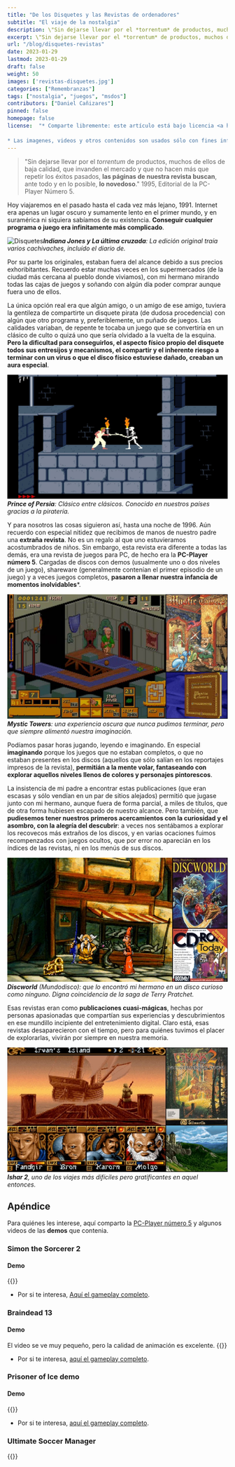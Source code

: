 ```yaml
---
title: "De los Disquetes y las Revistas de ordenadores"
subtitle: "El viaje de la nostalgia"
description: \"Sin dejarse llevar por el *torrentum* de productos, muchos de ellos de baja calidad, que invanden el mercado y que no hacen más que repetir los éxitos pasados, **las páginas de nuestra revista buscan**, ante todo y en lo posible, **lo novedoso**.\" 1995, Editorial de la PC-Player Número 5.
excerpt: \"Sin dejarse llevar por el *torrentum* de productos, muchos de ellos de baja calidad, que invanden el mercado y que no hacen más que repetir los éxitos pasados, **las páginas de nuestra revista buscan**, ante todo y en lo posible, **lo novedoso**.\" 1995, Editorial de la PC-Player Número 5.
url: "/blog/disquetes-revistas"
date: 2023-01-29
lastmod: 2023-01-29
draft: false
weight: 50
images: ['revistas-disquetes.jpg']
categories: ["Remembranzas"]
tags: ["nostalgia", "juegos", "msdos"]
contributors: ["Daniel Cañizares"]
pinned: false
homepage: false
license:  "* Comparte libremente: este artículo está bajo licencia <a href=\"http://creativecommons.org/licenses/by/4.0/\" target=\"_blank\">CCBY</a>.

* Las imagenes, videos y otros contenidos son usados sólo con fines informativos/educativos y son propiedad de sus respectivos dueños."
---
```


> "Sin dejarse llevar por el *torrentum* de productos, muchos de ellos de baja calidad, que invanden el mercado y que no hacen más que repetir los éxitos pasados, **las páginas de nuestra revista buscan**, ante todo y en lo posible, **lo novedoso**.\" 1995, Editorial de la PC-Player Número 5.

Hoy viajaremos en el pasado hasta el cada vez más lejano, 1991. Internet era apenas un lugar oscuro y sumamente lento en el primer mundo, y en suramérica ni siquiera sabíamos de su existencia. **Conseguir cualquier programa o juego era infinitamente más complicado**.

![Disquetes](https://scontent.fpei3-1.fna.fbcdn.net/v/t39.30808-6/328244137_577867047217993_6200184872001593558_n.jpg?_nc_cat=101&ccb=1-7&_nc_sid=730e14&_nc_eui2=AeE1kxAf5tcCr3uo967loxv4VUCo178X21dVQKjXvxfbVwGUYNsZgDZiDi3_6y8VDgU&_nc_ohc=JZUfQDMROTEAX-NXXrX&_nc_ht=scontent.fpei3-1.fna&oh=00_AfDugQyxGkSXkM_zlFCUmfY_y2Y3TMOP0VS3DjmbRl8AUA&oe=63DC58AC)***Indiana Jones y La última cruzada**: La edición original traía varios cachivaches, incluído el diario de.*

Por su parte los originales, estaban fuera del alcance debido a sus precios exhoribitantes. Recuerdo estar muchas veces en los supermercados (de la ciudad más cercana al pueblo donde viviamos), con mi hermano mirando todas las cajas de juegos y soñando con algún día poder comprar aunque fuera uno de ellos.

La única opción real era que algún amigo, o un amigo de ese amigo, tuviera la gentileza de compartirte un disquete pirata (de dudosa procedencia) con algún que otro programa y, preferiblemente, un puñado de juegos. Las calidades variaban, de repente te tocaba un juego que se convertiría en un clásico de culto o quizá uno que sería olvidado a la vuelta de la esquina. **Pero la dificultad para conseguirlos, el aspecto físico propio del disquete todos sus entresijos y mecanismos, el compartir y el inherente riesgo a terminar con un virus o que el disco físico estuviese dañado, creaban un aura especial**.

![Prince of Persia](prince.jpg)***Prince of Persia**: Clásico entre clásicos. Conocido en nuestros países gracias a la piratería.*

Y para nosotros las cosas siguieron así, hasta una noche de 1996. Aún recuerdo con especial nitidez que recibimos de manos de nuestro padre una **extraña revista**. No es un regalo al que uno estuvieramos acostumbrados de niños. Sin embargo, esta revista era diferente a todas las demás, era una revista de juegos para PC, de hecho era la **PC-Player número 5**. Cargadas de discos con demos (usualmente uno o dos niveles de un juego), shareware (generalmente contenían el primer episodio de un juego) y a veces juegos completos, **pasaron a llenar nuestra infancia de momentos inolvidables***.

![Mystic Towers](mystic-towers.jpg) ***Mystic Towers**: una experiencia oscura que nunca pudimos terminar, pero que siempre alimentó nuestra imaginación.*

Podíamos pasar horas jugando, leyendo e imaginando. En especial **imaginando** porque los juegos que no estaban completos, o que no estaban presentes en los discos (aquellos que sólo salían en los reportajes impresos de la revista), **permitián a la mente volar, fantaseando con explorar aquellos niveles llenos de colores y personajes pintorescos**.

La insistencia de mi padre a encontrar estas publicaciones (que eran escasas y sólo vendían en un par de sitios alejados) permitió que jugase junto con mi hermano, aunque fuera de forma parcial, a miles de títulos, que de otra forma hubiesen escapado de nuestro alcance. Pero también, que **pudiesemos tener nuestros primeros acercamientos con la curiosidad y el asombro, con la alegría del descubrir**: a veces nos sentábamos a explorar los recovecos más extraños de los discos, y en varias ocaciones fuimos recompenzados con juegos ocultos, que por error no aparecián en los índices de las revistas, ni en los menús de sus discos.

![Discworld](discworld.jpg)***Discworld** (Mundodisco): que lo encontró mi hermano en un disco curioso como ninguno. Digna coincidencia de la saga de Terry Pratchet.*

Esas revistas eran como **publicaciones cuasi-mágicas**, hechas por personas apasionadas que compartían sus experiencias y descubrimientos en ese mundillo incipiente del entretenimiento digital. Claro está, esas revistas desaparecieron con el tiempo, pero para quiénes tuvimos el placer de explorarlas, vivirán por siempre en nuestra memoria.

![Loom](ishar-2.jpg)***Ishar 2**, uno de los viajes más difíciles pero gratificantes en aquel entonces.*

## Apéndice

Para quiénes les interese, aquí comparto la <a href="https://drive.google.com/file/d/1WxqeVjEd4L4I7DgMPaCelcsXQryijPSf/view?usp=share_link" target="_blank">PC-Player número 5</a> y algunos videos de las **demos** que contenia.

### Simon the Sorcerer 2
#### Demo
{{<youtube TfyiwFNYd3M >}}

*  Por si te interesa, <a href="https://www.youtube.com/watch?v=_3PQnmcD_G8" target="_blank">Aquí el gameplay completo</a>.

### Braindead 13
#### Demo
El video se ve muy pequeño, pero la calidad de animación es excelente.
{{<youtube lGFyWbW8j0Q >}}

*  Por si te interesa, <a href="https://www.youtube.com/watch?v=F3dVe6hNcXk" target="_blank">aquí el gameplay completo</a>.

### Prisoner of Ice demo
#### Demo
{{<youtube G1-Csrc5mGg >}}

*  Por si te interesa, <a href="https://www.youtube.com/watch?v=NPmZqqjvyB0" target="_blank">aquí el gameplay completo</a>.

### Ultimate Soccer Manager
{{<youtube thR2_H_lQQI >}}
